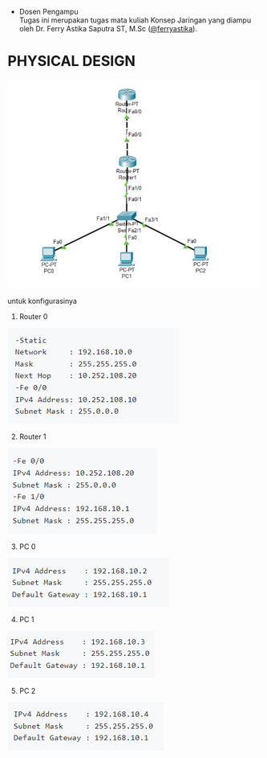 * Dosen Pengampu  
Tugas ini merupakan tugas mata kuliah Konsep Jaringan yang diampu oleh Dr. Ferry Astika Saputra ST, M.Sc ([@ferryastika](https://github.com/ferryastika)).
# PHYSICAL DESIGN
![Physical Design](1.png)

untuk konfigurasinya 
1. Router 0
   
![Physical Design](2.png)

2. Router 1
   
![Physical Design](3.png)

3. PC 0
   
![Physical Design](4.png)

4. PC 1
   
![Physical Design](5.png)

5. PC 2
   
![Physical Design](6.png)
